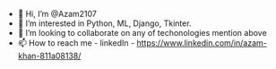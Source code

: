 - 👋 Hi, I’m @Azam2107
- 👀 I’m interested in Python, ML, Django, Tkinter.
- 💞️ I’m looking to collaborate on any of techonologies mention above
- 📫 How to reach me - linkedIn - https://www.linkedin.com/in/azam-khan-811a08138/
<!---
Azam2107/Azam2107 is a ✨ special ✨ repository because its `README.md` (this file) appears on your GitHub profile.
You can click the Preview link to take a look at your changes.
--->
